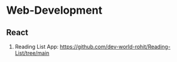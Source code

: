 # Web-Development

## React
1. Reading List App: https://github.com/dev-world-rohit/Reading-List/tree/main
